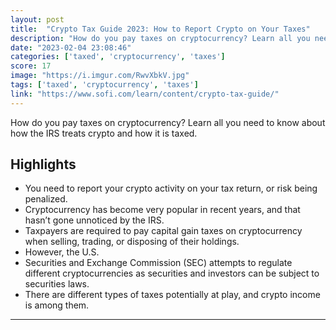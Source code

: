 ```yaml
---
layout: post
title:  "Crypto Tax Guide 2023: How to Report Crypto on Your Taxes"
description: "How do you pay taxes on cryptocurrency? Learn all you need to know about how the IRS treats crypto and how it is taxed."
date: "2023-02-04 23:08:46"
categories: ['taxed', 'cryptocurrency', 'taxes']
score: 17
image: "https://i.imgur.com/RwvXbkV.jpg"
tags: ['taxed', 'cryptocurrency', 'taxes']
link: "https://www.sofi.com/learn/content/crypto-tax-guide/"
---
```


How do you pay taxes on cryptocurrency? Learn all you need to know about how the IRS treats crypto and how it is taxed.

## Highlights

- You need to report your crypto activity on your tax return, or risk being penalized.
- Cryptocurrency has become very popular in recent years, and that hasn’t gone unnoticed by the IRS.
- Taxpayers are required to pay capital gain taxes on cryptocurrency when selling, trading, or disposing of their holdings.
- However, the U.S.
- Securities and Exchange Commission (SEC) attempts to regulate different cryptocurrencies as securities and investors can be subject to securities laws.
- There are different types of taxes potentially at play, and crypto income is among them.

---
